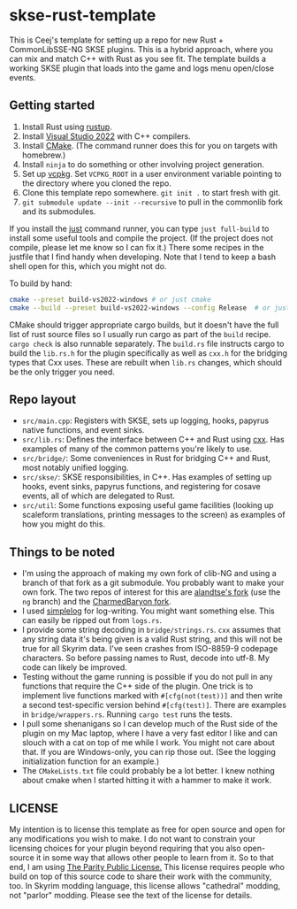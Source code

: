 # skse-rust-template

This is Ceej's template for setting up a repo for new Rust + CommonLibSSE-NG SKSE plugins. This is a hybrid approach, where you can mix and match C++ with Rust as you see fit. The template builds a working SKSE plugin that loads into the game and logs menu open/close events.

## Getting started

1. Install Rust using [rustup](https://rustup.rs).
2. Install [Visual Studio 2022](https://visualstudio.microsoft.com) with C++ compilers.
3. Install [CMake](https://cmake.org/download/). (The command runner does this for you on targets with homebrew.)
4. Install `ninja` to do something or other involving project generation.
5. Set up [vcpkg](https://github.com/microsoft/vcpkg). Set `VCPKG_ROOT` in a user environment variable pointing to the directory where you cloned the repo.
6. Clone this template repo somewhere. `git init .` to start fresh with git.
7. `git submodule update --init --recursive` to pull in the commonlib fork and its submodules.

If you install the [just](https://just.systems) command runner, you can type `just full-build` to install some useful tools and compile the project. (If the project does not compile, please let me know so I can fix it.) There some recipes in the justfile that I find handy when developing. Note that I tend to keep a bash shell open for this, which you might not do.

To build by hand:

```sh
cmake --preset build-vs2022-windows # or just cmake
cmake --build --preset build-vs2022-windows --config Release  # or just build
```

CMake should trigger appropriate cargo builds, but it doesn't have the full list of rust source files so I usually run cargo as part of the `build` recipe. `cargo check` is also runnable separately. The `build.rs` file instructs cargo to build the `lib.rs.h` for the plugin specifically as well as `cxx.h` for the bridging types that Cxx uses. These are rebuilt when `lib.rs` changes, which should be the only trigger you need.

## Repo layout

* `src/main.cpp`: Registers with SKSE, sets up logging, hooks, papyrus native functions, and event sinks.
* `src/lib.rs`: Defines the interface between C++ and Rust using [cxx](https://cxx.rs). Has examples of many of the common patterns you're likely to use.
* `src/bridge/`: Some conveniences in Rust for bridging C++ and Rust, most notably unified logging.
* `src/skse/`: SKSE responsibilities, in C++. Has examples of setting up hooks, event sinks, papyrus functions, and registering for cosave events, all of which are delegated to Rust.
* `src/util`: Some functions exposing useful game facilities (looking up scaleform translations, printing messages to the screen) as examples of how you might do this.

## Things to be noted

- I'm using the approach of making my own fork of clib-NG and using a branch of that fork as a git submodule. You probably want to make your own fork. The two repos of interest for this are [alandtse's fork](https://github.com/alandtse/CommonLibVR/) (use the `ng` branch) and the [CharmedBaryon fork](https://github.com/CharmedBaryon/CommonLibSSE-NG).
- I used [simplelog](https://lib.rs/crates/simplelog) for log-writing. You might want something else. This can easily be ripped out from `logs.rs`.
- I provide some string decoding in `bridge/strings.rs`. `cxx` assumes that any string data it's being given is a valid Rust string, and this will not be true for all Skyrim data. I've seen crashes from ISO-8859-9 codepage characters. So before passing names to Rust, decode into utf-8. My code can likely be improved.
- Testing without the game running is possible if you do not pull in any functions that require the C++ side of the plugin. One trick is to implement live functions marked with `#[cfg(not(test))]` and then write a second test-specific version behind `#[cfg(test)]`. There are examples in `bridge/wrappers.rs`. Running `cargo test` runs the tests.
- I pull some shenanigans so I can develop much of the Rust side of the plugin on my Mac laptop, where I have a very fast editor I like and can slouch with a cat on top of me while I work. You might not care about that. If you are Windows-only, you can rip those out. (See the logging initialization function for an example.)
- The `CMakeLists.txt` file could probably be a lot better. I knew nothing about cmake when I started hitting it with a hammer to make it work.

## LICENSE

My intention is to license this template as free for open source and open for any modifications you wish to make. I do not want to constrain your licensing choices for your plugin beyond requiring that you also open-source it in some way that allows other people to learn from it. So to that end, I am using [The Parity Public License.](https://paritylicense.com) This license requires people who build on top of this source code to share their work with the community, too. In Skyrim modding language, this license allows "cathedral" modding, not "parlor" modding. Please see the text of the license for details.

